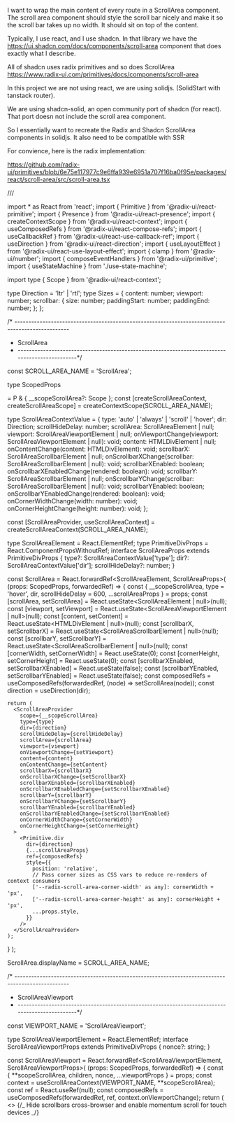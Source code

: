 I want to wrap the main content of every route in a ScrollArea component. The scroll area component should style the scroll bar nicely and make it so the scroll bar takes up no width. It should sit on top of the content.

Typically, I use react, and I use shadcn. In that library we have the https://ui.shadcn.com/docs/components/scroll-area component that does exactly what I describe.

All of shadcn uses radix primitives and so does ScrollArea https://www.radix-ui.com/primitives/docs/components/scroll-area

In this project we are not using react, we are using solidjs. (SolidStart with tanstack router).

We are using shadcn-solid, an open community port of shadcn (for react). That port doesn not include the scroll area component.

So I essentially want to recreate the Radix and Shadcn ScrollArea components in solidjs. It also need to be compatible with SSR

For convience, here is the radix implementation:

https://github.com/radix-ui/primitives/blob/6e75e117977c9e6ffa939e6951a707f16ba0f95e/packages/react/scroll-area/src/scroll-area.tsx

/// <reference types="resize-observer-browser" />

import \* as React from 'react';
import { Primitive } from '@radix-ui/react-primitive';
import { Presence } from '@radix-ui/react-presence';
import { createContextScope } from '@radix-ui/react-context';
import { useComposedRefs } from '@radix-ui/react-compose-refs';
import { useCallbackRef } from '@radix-ui/react-use-callback-ref';
import { useDirection } from '@radix-ui/react-direction';
import { useLayoutEffect } from '@radix-ui/react-use-layout-effect';
import { clamp } from '@radix-ui/number';
import { composeEventHandlers } from '@radix-ui/primitive';
import { useStateMachine } from './use-state-machine';

import type { Scope } from '@radix-ui/react-context';

type Direction = 'ltr' | 'rtl';
type Sizes = {
content: number;
viewport: number;
scrollbar: {
size: number;
paddingStart: number;
paddingEnd: number;
};
};

/\* -------------------------------------------------------------------------------------------------

- ScrollArea
- -----------------------------------------------------------------------------------------------\*/

const SCROLL_AREA_NAME = 'ScrollArea';

type ScopedProps<P> = P & { \_\_scopeScrollArea?: Scope };
const [createScrollAreaContext, createScrollAreaScope] = createContextScope(SCROLL_AREA_NAME);

type ScrollAreaContextValue = {
type: 'auto' | 'always' | 'scroll' | 'hover';
dir: Direction;
scrollHideDelay: number;
scrollArea: ScrollAreaElement | null;
viewport: ScrollAreaViewportElement | null;
onViewportChange(viewport: ScrollAreaViewportElement | null): void;
content: HTMLDivElement | null;
onContentChange(content: HTMLDivElement): void;
scrollbarX: ScrollAreaScrollbarElement | null;
onScrollbarXChange(scrollbar: ScrollAreaScrollbarElement | null): void;
scrollbarXEnabled: boolean;
onScrollbarXEnabledChange(rendered: boolean): void;
scrollbarY: ScrollAreaScrollbarElement | null;
onScrollbarYChange(scrollbar: ScrollAreaScrollbarElement | null): void;
scrollbarYEnabled: boolean;
onScrollbarYEnabledChange(rendered: boolean): void;
onCornerWidthChange(width: number): void;
onCornerHeightChange(height: number): void;
};

const [ScrollAreaProvider, useScrollAreaContext] =
createScrollAreaContext<ScrollAreaContextValue>(SCROLL_AREA_NAME);

type ScrollAreaElement = React.ElementRef<typeof Primitive.div>;
type PrimitiveDivProps = React.ComponentPropsWithoutRef<typeof Primitive.div>;
interface ScrollAreaProps extends PrimitiveDivProps {
type?: ScrollAreaContextValue['type'];
dir?: ScrollAreaContextValue['dir'];
scrollHideDelay?: number;
}

const ScrollArea = React.forwardRef<ScrollAreaElement, ScrollAreaProps>(
(props: ScopedProps<ScrollAreaProps>, forwardedRef) => {
const {
\_\_scopeScrollArea,
type = 'hover',
dir,
scrollHideDelay = 600,
...scrollAreaProps
} = props;
const [scrollArea, setScrollArea] = React.useState<ScrollAreaElement | null>(null);
const [viewport, setViewport] = React.useState<ScrollAreaViewportElement | null>(null);
const [content, setContent] = React.useState<HTMLDivElement | null>(null);
const [scrollbarX, setScrollbarX] = React.useState<ScrollAreaScrollbarElement | null>(null);
const [scrollbarY, setScrollbarY] = React.useState<ScrollAreaScrollbarElement | null>(null);
const [cornerWidth, setCornerWidth] = React.useState(0);
const [cornerHeight, setCornerHeight] = React.useState(0);
const [scrollbarXEnabled, setScrollbarXEnabled] = React.useState(false);
const [scrollbarYEnabled, setScrollbarYEnabled] = React.useState(false);
const composedRefs = useComposedRefs(forwardedRef, (node) => setScrollArea(node));
const direction = useDirection(dir);

    return (
      <ScrollAreaProvider
        scope={__scopeScrollArea}
        type={type}
        dir={direction}
        scrollHideDelay={scrollHideDelay}
        scrollArea={scrollArea}
        viewport={viewport}
        onViewportChange={setViewport}
        content={content}
        onContentChange={setContent}
        scrollbarX={scrollbarX}
        onScrollbarXChange={setScrollbarX}
        scrollbarXEnabled={scrollbarXEnabled}
        onScrollbarXEnabledChange={setScrollbarXEnabled}
        scrollbarY={scrollbarY}
        onScrollbarYChange={setScrollbarY}
        scrollbarYEnabled={scrollbarYEnabled}
        onScrollbarYEnabledChange={setScrollbarYEnabled}
        onCornerWidthChange={setCornerWidth}
        onCornerHeightChange={setCornerHeight}
      >
        <Primitive.div
          dir={direction}
          {...scrollAreaProps}
          ref={composedRefs}
          style={{
            position: 'relative',
            // Pass corner sizes as CSS vars to reduce re-renders of context consumers
            ['--radix-scroll-area-corner-width' as any]: cornerWidth + 'px',
            ['--radix-scroll-area-corner-height' as any]: cornerHeight + 'px',
            ...props.style,
          }}
        />
      </ScrollAreaProvider>
    );

}
);

ScrollArea.displayName = SCROLL_AREA_NAME;

/\* -------------------------------------------------------------------------------------------------

- ScrollAreaViewport
- -----------------------------------------------------------------------------------------------\*/

const VIEWPORT_NAME = 'ScrollAreaViewport';

type ScrollAreaViewportElement = React.ElementRef<typeof Primitive.div>;
interface ScrollAreaViewportProps extends PrimitiveDivProps {
nonce?: string;
}

const ScrollAreaViewport = React.forwardRef<ScrollAreaViewportElement, ScrollAreaViewportProps>(
(props: ScopedProps<ScrollAreaViewportProps>, forwardedRef) => {
const { **scopeScrollArea, children, nonce, ...viewportProps } = props;
const context = useScrollAreaContext(VIEWPORT_NAME, **scopeScrollArea);
const ref = React.useRef<ScrollAreaViewportElement>(null);
const composedRefs = useComposedRefs(forwardedRef, ref, context.onViewportChange);
return (
<>
{/_ Hide scrollbars cross-browser and enable momentum scroll for touch devices _/}

<style
dangerouslySetInnerHTML={{
            __html: `[data-radix-scroll-area-viewport]{scrollbar-width:none;-ms-overflow-style:none;-webkit-overflow-scrolling:touch;}[data-radix-scroll-area-viewport]::-webkit-scrollbar{display:none}`,
          }}
nonce={nonce}
/>
<Primitive.div
data-radix-scroll-area-viewport=""
{...viewportProps}
ref={composedRefs}
style={{
            /**
             * We don't support `visible` because the intention is to have at least one scrollbar
             * if this component is used and `visible` will behave like `auto` in that case
             * https://developer.mozilla.org/en-US/docs/Web/CSS/overflow#description
             *
             * We don't handle `auto` because the intention is for the native implementation
             * to be hidden if using this component. We just want to ensure the node is scrollable
             * so could have used either `scroll` or `auto` here. We picked `scroll` to prevent
             * the browser from having to work out whether to render native scrollbars or not,
             * we tell it to with the intention of hiding them in CSS.
             */
            overflowX: context.scrollbarXEnabled ? 'scroll' : 'hidden',
            overflowY: context.scrollbarYEnabled ? 'scroll' : 'hidden',
            ...props.style,
          }} >
{/\*\*
_ `display: table` ensures our content div will match the size of its children in both
_ horizontal and vertical axis so we can determine if scroll width/height changed and
* recalculate thumb sizes. This doesn't account for children with *percentage\*
_ widths that change. We'll wait to see what use-cases consumers come up with there
_ before trying to resolve it.
\*/}
<div ref={context.onContentChange} style={{ minWidth: '100%', display: 'table' }}>
{children}
</div>
</Primitive.div>
</>
);
}
);

ScrollAreaViewport.displayName = VIEWPORT_NAME;

/\* -------------------------------------------------------------------------------------------------

- ScrollAreaScrollbar
- -----------------------------------------------------------------------------------------------\*/

const SCROLLBAR_NAME = 'ScrollAreaScrollbar';

type ScrollAreaScrollbarElement = ScrollAreaScrollbarVisibleElement;
interface ScrollAreaScrollbarProps extends ScrollAreaScrollbarVisibleProps {
forceMount?: true;
}

const ScrollAreaScrollbar = React.forwardRef<ScrollAreaScrollbarElement, ScrollAreaScrollbarProps>(
(props: ScopedProps<ScrollAreaScrollbarProps>, forwardedRef) => {
const { forceMount, ...scrollbarProps } = props;
const context = useScrollAreaContext(SCROLLBAR_NAME, props.\_\_scopeScrollArea);
const { onScrollbarXEnabledChange, onScrollbarYEnabledChange } = context;
const isHorizontal = props.orientation === 'horizontal';

    React.useEffect(() => {
      isHorizontal ? onScrollbarXEnabledChange(true) : onScrollbarYEnabledChange(true);
      return () => {
        isHorizontal ? onScrollbarXEnabledChange(false) : onScrollbarYEnabledChange(false);
      };
    }, [isHorizontal, onScrollbarXEnabledChange, onScrollbarYEnabledChange]);

    return context.type === 'hover' ? (
      <ScrollAreaScrollbarHover {...scrollbarProps} ref={forwardedRef} forceMount={forceMount} />
    ) : context.type === 'scroll' ? (
      <ScrollAreaScrollbarScroll {...scrollbarProps} ref={forwardedRef} forceMount={forceMount} />
    ) : context.type === 'auto' ? (
      <ScrollAreaScrollbarAuto {...scrollbarProps} ref={forwardedRef} forceMount={forceMount} />
    ) : context.type === 'always' ? (
      <ScrollAreaScrollbarVisible {...scrollbarProps} ref={forwardedRef} />
    ) : null;

}
);

ScrollAreaScrollbar.displayName = SCROLLBAR_NAME;

/_ -----------------------------------------------------------------------------------------------_/

type ScrollAreaScrollbarHoverElement = ScrollAreaScrollbarAutoElement;
interface ScrollAreaScrollbarHoverProps extends ScrollAreaScrollbarAutoProps {
forceMount?: true;
}

const ScrollAreaScrollbarHover = React.forwardRef<
ScrollAreaScrollbarHoverElement,
ScrollAreaScrollbarHoverProps

> ((props: ScopedProps<ScrollAreaScrollbarHoverProps>, forwardedRef) => {
> const { forceMount, ...scrollbarProps } = props;
> const context = useScrollAreaContext(SCROLLBAR_NAME, props.\_\_scopeScrollArea);
> const [visible, setVisible] = React.useState(false);

React.useEffect(() => {
const scrollArea = context.scrollArea;
let hideTimer = 0;
if (scrollArea) {
const handlePointerEnter = () => {
window.clearTimeout(hideTimer);
setVisible(true);
};
const handlePointerLeave = () => {
hideTimer = window.setTimeout(() => setVisible(false), context.scrollHideDelay);
};
scrollArea.addEventListener('pointerenter', handlePointerEnter);
scrollArea.addEventListener('pointerleave', handlePointerLeave);
return () => {
window.clearTimeout(hideTimer);
scrollArea.removeEventListener('pointerenter', handlePointerEnter);
scrollArea.removeEventListener('pointerleave', handlePointerLeave);
};
}
}, [context.scrollArea, context.scrollHideDelay]);

return (
<Presence present={forceMount || visible}>
<ScrollAreaScrollbarAuto
data-state={visible ? 'visible' : 'hidden'}
{...scrollbarProps}
ref={forwardedRef}
/>
</Presence>
);
});

type ScrollAreaScrollbarScrollElement = ScrollAreaScrollbarVisibleElement;
interface ScrollAreaScrollbarScrollProps extends ScrollAreaScrollbarVisibleProps {
forceMount?: true;
}

const ScrollAreaScrollbarScroll = React.forwardRef<
ScrollAreaScrollbarScrollElement,
ScrollAreaScrollbarScrollProps

> ((props: ScopedProps<ScrollAreaScrollbarScrollProps>, forwardedRef) => {
> const { forceMount, ...scrollbarProps } = props;
> const context = useScrollAreaContext(SCROLLBAR_NAME, props.\_\_scopeScrollArea);
> const isHorizontal = props.orientation === 'horizontal';
> const debounceScrollEnd = useDebounceCallback(() => send('SCROLL_END'), 100);
> const [state, send] = useStateMachine('hidden', {

    hidden: {
      SCROLL: 'scrolling',
    },
    scrolling: {
      SCROLL_END: 'idle',
      POINTER_ENTER: 'interacting',
    },
    interacting: {
      SCROLL: 'interacting',
      POINTER_LEAVE: 'idle',
    },
    idle: {
      HIDE: 'hidden',
      SCROLL: 'scrolling',
      POINTER_ENTER: 'interacting',
    },

});

React.useEffect(() => {
if (state === 'idle') {
const hideTimer = window.setTimeout(() => send('HIDE'), context.scrollHideDelay);
return () => window.clearTimeout(hideTimer);
}
}, [state, context.scrollHideDelay, send]);

React.useEffect(() => {
const viewport = context.viewport;
const scrollDirection = isHorizontal ? 'scrollLeft' : 'scrollTop';

    if (viewport) {
      let prevScrollPos = viewport[scrollDirection];
      const handleScroll = () => {
        const scrollPos = viewport[scrollDirection];
        const hasScrollInDirectionChanged = prevScrollPos !== scrollPos;
        if (hasScrollInDirectionChanged) {
          send('SCROLL');
          debounceScrollEnd();
        }
        prevScrollPos = scrollPos;
      };
      viewport.addEventListener('scroll', handleScroll);
      return () => viewport.removeEventListener('scroll', handleScroll);
    }

}, [context.viewport, isHorizontal, send, debounceScrollEnd]);

return (
<Presence present={forceMount || state !== 'hidden'}>
<ScrollAreaScrollbarVisible
data-state={state === 'hidden' ? 'hidden' : 'visible'}
{...scrollbarProps}
ref={forwardedRef}
onPointerEnter={composeEventHandlers(props.onPointerEnter, () => send('POINTER_ENTER'))}
onPointerLeave={composeEventHandlers(props.onPointerLeave, () => send('POINTER_LEAVE'))}
/>
</Presence>
);
});

type ScrollAreaScrollbarAutoElement = ScrollAreaScrollbarVisibleElement;
interface ScrollAreaScrollbarAutoProps extends ScrollAreaScrollbarVisibleProps {
forceMount?: true;
}

const ScrollAreaScrollbarAuto = React.forwardRef<
ScrollAreaScrollbarAutoElement,
ScrollAreaScrollbarAutoProps

> ((props: ScopedProps<ScrollAreaScrollbarAutoProps>, forwardedRef) => {
> const context = useScrollAreaContext(SCROLLBAR_NAME, props.\_\_scopeScrollArea);
> const { forceMount, ...scrollbarProps } = props;
> const [visible, setVisible] = React.useState(false);
> const isHorizontal = props.orientation === 'horizontal';
> const handleResize = useDebounceCallback(() => {

    if (context.viewport) {
      const isOverflowX = context.viewport.offsetWidth < context.viewport.scrollWidth;
      const isOverflowY = context.viewport.offsetHeight < context.viewport.scrollHeight;
      setVisible(isHorizontal ? isOverflowX : isOverflowY);
    }

}, 10);

useResizeObserver(context.viewport, handleResize);
useResizeObserver(context.content, handleResize);

return (
<Presence present={forceMount || visible}>
<ScrollAreaScrollbarVisible
data-state={visible ? 'visible' : 'hidden'}
{...scrollbarProps}
ref={forwardedRef}
/>
</Presence>
);
});

/_ -----------------------------------------------------------------------------------------------_/

type ScrollAreaScrollbarVisibleElement = ScrollAreaScrollbarAxisElement;
interface ScrollAreaScrollbarVisibleProps
extends Omit<ScrollAreaScrollbarAxisProps, keyof ScrollAreaScrollbarAxisPrivateProps> {
orientation?: 'horizontal' | 'vertical';
}

const ScrollAreaScrollbarVisible = React.forwardRef<
ScrollAreaScrollbarVisibleElement,
ScrollAreaScrollbarVisibleProps

> ((props: ScopedProps<ScrollAreaScrollbarVisibleProps>, forwardedRef) => {
> const { orientation = 'vertical', ...scrollbarProps } = props;
> const context = useScrollAreaContext(SCROLLBAR_NAME, props.\_\_scopeScrollArea);
> const thumbRef = React.useRef<ScrollAreaThumbElement | null>(null);
> const pointerOffsetRef = React.useRef(0);
> const [sizes, setSizes] = React.useState<Sizes>({

    content: 0,
    viewport: 0,
    scrollbar: { size: 0, paddingStart: 0, paddingEnd: 0 },

});
const thumbRatio = getThumbRatio(sizes.viewport, sizes.content);

type UncommonProps = 'onThumbPositionChange' | 'onDragScroll' | 'onWheelScroll';
const commonProps: Omit<ScrollAreaScrollbarAxisPrivateProps, UncommonProps> = {
...scrollbarProps,
sizes,
onSizesChange: setSizes,
hasThumb: Boolean(thumbRatio > 0 && thumbRatio < 1),
onThumbChange: (thumb) => (thumbRef.current = thumb),
onThumbPointerUp: () => (pointerOffsetRef.current = 0),
onThumbPointerDown: (pointerPos) => (pointerOffsetRef.current = pointerPos),
};

function getScrollPosition(pointerPos: number, dir?: Direction) {
return getScrollPositionFromPointer(pointerPos, pointerOffsetRef.current, sizes, dir);
}

if (orientation === 'horizontal') {
return (
<ScrollAreaScrollbarX
{...commonProps}
ref={forwardedRef}
onThumbPositionChange={() => {
if (context.viewport && thumbRef.current) {
const scrollPos = context.viewport.scrollLeft;
const offset = getThumbOffsetFromScroll(scrollPos, sizes, context.dir);
thumbRef.current.style.transform = `translate3d(${offset}px, 0, 0)`;
}
}}
onWheelScroll={(scrollPos) => {
if (context.viewport) context.viewport.scrollLeft = scrollPos;
}}
onDragScroll={(pointerPos) => {
if (context.viewport) {
context.viewport.scrollLeft = getScrollPosition(pointerPos, context.dir);
}
}}
/>
);
}

if (orientation === 'vertical') {
return (
<ScrollAreaScrollbarY
{...commonProps}
ref={forwardedRef}
onThumbPositionChange={() => {
if (context.viewport && thumbRef.current) {
const scrollPos = context.viewport.scrollTop;
const offset = getThumbOffsetFromScroll(scrollPos, sizes);
thumbRef.current.style.transform = `translate3d(0, ${offset}px, 0)`;
}
}}
onWheelScroll={(scrollPos) => {
if (context.viewport) context.viewport.scrollTop = scrollPos;
}}
onDragScroll={(pointerPos) => {
if (context.viewport) context.viewport.scrollTop = getScrollPosition(pointerPos);
}}
/>
);
}

return null;
});

/_ -----------------------------------------------------------------------------------------------_/

type ScrollAreaScrollbarAxisPrivateProps = {
hasThumb: boolean;
sizes: Sizes;
onSizesChange(sizes: Sizes): void;
onThumbChange(thumb: ScrollAreaThumbElement | null): void;
onThumbPointerDown(pointerPos: number): void;
onThumbPointerUp(): void;
onThumbPositionChange(): void;
onWheelScroll(scrollPos: number): void;
onDragScroll(pointerPos: number): void;
};

type ScrollAreaScrollbarAxisElement = ScrollAreaScrollbarImplElement;
interface ScrollAreaScrollbarAxisProps
extends Omit<ScrollAreaScrollbarImplProps, keyof ScrollAreaScrollbarImplPrivateProps>,
ScrollAreaScrollbarAxisPrivateProps {}

const ScrollAreaScrollbarX = React.forwardRef<
ScrollAreaScrollbarAxisElement,
ScrollAreaScrollbarAxisProps

> ((props: ScopedProps<ScrollAreaScrollbarAxisProps>, forwardedRef) => {
> const { sizes, onSizesChange, ...scrollbarProps } = props;
> const context = useScrollAreaContext(SCROLLBAR_NAME, props.\_\_scopeScrollArea);
> const [computedStyle, setComputedStyle] = React.useState<CSSStyleDeclaration>();
> const ref = React.useRef<ScrollAreaScrollbarAxisElement>(null);
> const composeRefs = useComposedRefs(forwardedRef, ref, context.onScrollbarXChange);

React.useEffect(() => {
if (ref.current) setComputedStyle(getComputedStyle(ref.current));
}, [ref]);

return (
<ScrollAreaScrollbarImpl
data-orientation="horizontal"
{...scrollbarProps}
ref={composeRefs}
sizes={sizes}
style={{
        bottom: 0,
        left: context.dir === 'rtl' ? 'var(--radix-scroll-area-corner-width)' : 0,
        right: context.dir === 'ltr' ? 'var(--radix-scroll-area-corner-width)' : 0,
        ['--radix-scroll-area-thumb-width' as any]: getThumbSize(sizes) + 'px',
        ...props.style,
      }}
onThumbPointerDown={(pointerPos) => props.onThumbPointerDown(pointerPos.x)}
onDragScroll={(pointerPos) => props.onDragScroll(pointerPos.x)}
onWheelScroll={(event, maxScrollPos) => {
if (context.viewport) {
const scrollPos = context.viewport.scrollLeft + event.deltaX;
props.onWheelScroll(scrollPos);
// prevent window scroll when wheeling on scrollbar
if (isScrollingWithinScrollbarBounds(scrollPos, maxScrollPos)) {
event.preventDefault();
}
}
}}
onResize={() => {
if (ref.current && context.viewport && computedStyle) {
onSizesChange({
content: context.viewport.scrollWidth,
viewport: context.viewport.offsetWidth,
scrollbar: {
size: ref.current.clientWidth,
paddingStart: toInt(computedStyle.paddingLeft),
paddingEnd: toInt(computedStyle.paddingRight),
},
});
}
}}
/>
);
});

const ScrollAreaScrollbarY = React.forwardRef<
ScrollAreaScrollbarAxisElement,
ScrollAreaScrollbarAxisProps

> ((props: ScopedProps<ScrollAreaScrollbarAxisProps>, forwardedRef) => {
> const { sizes, onSizesChange, ...scrollbarProps } = props;
> const context = useScrollAreaContext(SCROLLBAR_NAME, props.\_\_scopeScrollArea);
> const [computedStyle, setComputedStyle] = React.useState<CSSStyleDeclaration>();
> const ref = React.useRef<ScrollAreaScrollbarAxisElement>(null);
> const composeRefs = useComposedRefs(forwardedRef, ref, context.onScrollbarYChange);

React.useEffect(() => {
if (ref.current) setComputedStyle(getComputedStyle(ref.current));
}, [ref]);

return (
<ScrollAreaScrollbarImpl
data-orientation="vertical"
{...scrollbarProps}
ref={composeRefs}
sizes={sizes}
style={{
        top: 0,
        right: context.dir === 'ltr' ? 0 : undefined,
        left: context.dir === 'rtl' ? 0 : undefined,
        bottom: 'var(--radix-scroll-area-corner-height)',
        ['--radix-scroll-area-thumb-height' as any]: getThumbSize(sizes) + 'px',
        ...props.style,
      }}
onThumbPointerDown={(pointerPos) => props.onThumbPointerDown(pointerPos.y)}
onDragScroll={(pointerPos) => props.onDragScroll(pointerPos.y)}
onWheelScroll={(event, maxScrollPos) => {
if (context.viewport) {
const scrollPos = context.viewport.scrollTop + event.deltaY;
props.onWheelScroll(scrollPos);
// prevent window scroll when wheeling on scrollbar
if (isScrollingWithinScrollbarBounds(scrollPos, maxScrollPos)) {
event.preventDefault();
}
}
}}
onResize={() => {
if (ref.current && context.viewport && computedStyle) {
onSizesChange({
content: context.viewport.scrollHeight,
viewport: context.viewport.offsetHeight,
scrollbar: {
size: ref.current.clientHeight,
paddingStart: toInt(computedStyle.paddingTop),
paddingEnd: toInt(computedStyle.paddingBottom),
},
});
}
}}
/>
);
});

/_ -----------------------------------------------------------------------------------------------_/

type ScrollbarContext = {
hasThumb: boolean;
scrollbar: ScrollAreaScrollbarElement | null;
onThumbChange(thumb: ScrollAreaThumbElement | null): void;
onThumbPointerUp(): void;
onThumbPointerDown(pointerPos: { x: number; y: number }): void;
onThumbPositionChange(): void;
};

const [ScrollbarProvider, useScrollbarContext] =
createScrollAreaContext<ScrollbarContext>(SCROLLBAR_NAME);

type ScrollAreaScrollbarImplElement = React.ElementRef<typeof Primitive.div>;
type ScrollAreaScrollbarImplPrivateProps = {
sizes: Sizes;
hasThumb: boolean;
onThumbChange: ScrollbarContext['onThumbChange'];
onThumbPointerUp: ScrollbarContext['onThumbPointerUp'];
onThumbPointerDown: ScrollbarContext['onThumbPointerDown'];
onThumbPositionChange: ScrollbarContext['onThumbPositionChange'];
onWheelScroll(event: WheelEvent, maxScrollPos: number): void;
onDragScroll(pointerPos: { x: number; y: number }): void;
onResize(): void;
};
interface ScrollAreaScrollbarImplProps
extends Omit<PrimitiveDivProps, keyof ScrollAreaScrollbarImplPrivateProps>,
ScrollAreaScrollbarImplPrivateProps {}

const ScrollAreaScrollbarImpl = React.forwardRef<
ScrollAreaScrollbarImplElement,
ScrollAreaScrollbarImplProps

> ((props: ScopedProps<ScrollAreaScrollbarImplProps>, forwardedRef) => {
> const {

    __scopeScrollArea,
    sizes,
    hasThumb,
    onThumbChange,
    onThumbPointerUp,
    onThumbPointerDown,
    onThumbPositionChange,
    onDragScroll,
    onWheelScroll,
    onResize,
    ...scrollbarProps

} = props;
const context = useScrollAreaContext(SCROLLBAR_NAME, \_\_scopeScrollArea);
const [scrollbar, setScrollbar] = React.useState<ScrollAreaScrollbarElement | null>(null);
const composeRefs = useComposedRefs(forwardedRef, (node) => setScrollbar(node));
const rectRef = React.useRef<DOMRect | null>(null);
const prevWebkitUserSelectRef = React.useRef<string>('');
const viewport = context.viewport;
const maxScrollPos = sizes.content - sizes.viewport;
const handleWheelScroll = useCallbackRef(onWheelScroll);
const handleThumbPositionChange = useCallbackRef(onThumbPositionChange);
const handleResize = useDebounceCallback(onResize, 10);

function handleDragScroll(event: React.PointerEvent<HTMLElement>) {
if (rectRef.current) {
const x = event.clientX - rectRef.current.left;
const y = event.clientY - rectRef.current.top;
onDragScroll({ x, y });
}
}

/\*\*

- We bind wheel event imperatively so we can switch off passive
- mode for document wheel event to allow it to be prevented
  \*/
  React.useEffect(() => {
  const handleWheel = (event: WheelEvent) => {
  const element = event.target as HTMLElement;
  const isScrollbarWheel = scrollbar?.contains(element);
  if (isScrollbarWheel) handleWheelScroll(event, maxScrollPos);
  };
  document.addEventListener('wheel', handleWheel, { passive: false });
  return () => document.removeEventListener('wheel', handleWheel, { passive: false } as any);
  }, [viewport, scrollbar, maxScrollPos, handleWheelScroll]);

/\*\*

- Update thumb position on sizes change
  \*/
  React.useEffect(handleThumbPositionChange, [sizes, handleThumbPositionChange]);

useResizeObserver(scrollbar, handleResize);
useResizeObserver(context.content, handleResize);

return (
<ScrollbarProvider
      scope={__scopeScrollArea}
      scrollbar={scrollbar}
      hasThumb={hasThumb}
      onThumbChange={useCallbackRef(onThumbChange)}
      onThumbPointerUp={useCallbackRef(onThumbPointerUp)}
      onThumbPositionChange={handleThumbPositionChange}
      onThumbPointerDown={useCallbackRef(onThumbPointerDown)}
    >
<Primitive.div
{...scrollbarProps}
ref={composeRefs}
style={{ position: 'absolute', ...scrollbarProps.style }}
onPointerDown={composeEventHandlers(props.onPointerDown, (event) => {
const mainPointer = 0;
if (event.button === mainPointer) {
const element = event.target as HTMLElement;
element.setPointerCapture(event.pointerId);
rectRef.current = scrollbar!.getBoundingClientRect();
// pointer capture doesn't prevent text selection in Safari
// so we remove text selection manually when scrolling
prevWebkitUserSelectRef.current = document.body.style.webkitUserSelect;
document.body.style.webkitUserSelect = 'none';
if (context.viewport) context.viewport.style.scrollBehavior = 'auto';
handleDragScroll(event);
}
})}
onPointerMove={composeEventHandlers(props.onPointerMove, handleDragScroll)}
onPointerUp={composeEventHandlers(props.onPointerUp, (event) => {
const element = event.target as HTMLElement;
if (element.hasPointerCapture(event.pointerId)) {
element.releasePointerCapture(event.pointerId);
}
document.body.style.webkitUserSelect = prevWebkitUserSelectRef.current;
if (context.viewport) context.viewport.style.scrollBehavior = '';
rectRef.current = null;
})}
/>
</ScrollbarProvider>
);
});

/\* -------------------------------------------------------------------------------------------------

- ScrollAreaThumb
- -----------------------------------------------------------------------------------------------\*/

const THUMB_NAME = 'ScrollAreaThumb';

type ScrollAreaThumbElement = ScrollAreaThumbImplElement;
interface ScrollAreaThumbProps extends ScrollAreaThumbImplProps {
/\*\*

- Used to force mounting when more control is needed. Useful when
- controlling animation with React animation libraries.
  \*/
  forceMount?: true;
  }

const ScrollAreaThumb = React.forwardRef<ScrollAreaThumbElement, ScrollAreaThumbProps>(
(props: ScopedProps<ScrollAreaThumbProps>, forwardedRef) => {
const { forceMount, ...thumbProps } = props;
const scrollbarContext = useScrollbarContext(THUMB_NAME, props.\_\_scopeScrollArea);
return (
<Presence present={forceMount || scrollbarContext.hasThumb}>
<ScrollAreaThumbImpl ref={forwardedRef} {...thumbProps} />
</Presence>
);
}
);

type ScrollAreaThumbImplElement = React.ElementRef<typeof Primitive.div>;
interface ScrollAreaThumbImplProps extends PrimitiveDivProps {}

const ScrollAreaThumbImpl = React.forwardRef<ScrollAreaThumbImplElement, ScrollAreaThumbImplProps>(
(props: ScopedProps<ScrollAreaThumbImplProps>, forwardedRef) => {
const { **scopeScrollArea, style, ...thumbProps } = props;
const scrollAreaContext = useScrollAreaContext(THUMB_NAME, **scopeScrollArea);
const scrollbarContext = useScrollbarContext(THUMB_NAME, \_\_scopeScrollArea);
const { onThumbPositionChange } = scrollbarContext;
const composedRef = useComposedRefs(forwardedRef, (node) =>
scrollbarContext.onThumbChange(node)
);
const removeUnlinkedScrollListenerRef = React.useRef<() => void>(undefined);
const debounceScrollEnd = useDebounceCallback(() => {
if (removeUnlinkedScrollListenerRef.current) {
removeUnlinkedScrollListenerRef.current();
removeUnlinkedScrollListenerRef.current = undefined;
}
}, 100);

    React.useEffect(() => {
      const viewport = scrollAreaContext.viewport;
      if (viewport) {
        /**
         * We only bind to native scroll event so we know when scroll starts and ends.
         * When scroll starts we start a requestAnimationFrame loop that checks for
         * changes to scroll position. That rAF loop triggers our thumb position change
         * when relevant to avoid scroll-linked effects. We cancel the loop when scroll ends.
         * https://developer.mozilla.org/en-US/docs/Mozilla/Performance/Scroll-linked_effects
         */
        const handleScroll = () => {
          debounceScrollEnd();
          if (!removeUnlinkedScrollListenerRef.current) {
            const listener = addUnlinkedScrollListener(viewport, onThumbPositionChange);
            removeUnlinkedScrollListenerRef.current = listener;
            onThumbPositionChange();
          }
        };
        onThumbPositionChange();
        viewport.addEventListener('scroll', handleScroll);
        return () => viewport.removeEventListener('scroll', handleScroll);
      }
    }, [scrollAreaContext.viewport, debounceScrollEnd, onThumbPositionChange]);

    return (
      <Primitive.div
        data-state={scrollbarContext.hasThumb ? 'visible' : 'hidden'}
        {...thumbProps}
        ref={composedRef}
        style={{
          width: 'var(--radix-scroll-area-thumb-width)',
          height: 'var(--radix-scroll-area-thumb-height)',
          ...style,
        }}
        onPointerDownCapture={composeEventHandlers(props.onPointerDownCapture, (event) => {
          const thumb = event.target as HTMLElement;
          const thumbRect = thumb.getBoundingClientRect();
          const x = event.clientX - thumbRect.left;
          const y = event.clientY - thumbRect.top;
          scrollbarContext.onThumbPointerDown({ x, y });
        })}
        onPointerUp={composeEventHandlers(props.onPointerUp, scrollbarContext.onThumbPointerUp)}
      />
    );

}
);

ScrollAreaThumb.displayName = THUMB_NAME;

/\* -------------------------------------------------------------------------------------------------

- ScrollAreaCorner
- -----------------------------------------------------------------------------------------------\*/

const CORNER_NAME = 'ScrollAreaCorner';

type ScrollAreaCornerElement = ScrollAreaCornerImplElement;
interface ScrollAreaCornerProps extends ScrollAreaCornerImplProps {}

const ScrollAreaCorner = React.forwardRef<ScrollAreaCornerElement, ScrollAreaCornerProps>(
(props: ScopedProps<ScrollAreaCornerProps>, forwardedRef) => {
const context = useScrollAreaContext(CORNER_NAME, props.\_\_scopeScrollArea);
const hasBothScrollbarsVisible = Boolean(context.scrollbarX && context.scrollbarY);
const hasCorner = context.type !== 'scroll' && hasBothScrollbarsVisible;
return hasCorner ? <ScrollAreaCornerImpl {...props} ref={forwardedRef} /> : null;
}
);

ScrollAreaCorner.displayName = CORNER_NAME;

/_ -----------------------------------------------------------------------------------------------_/

type ScrollAreaCornerImplElement = React.ElementRef<typeof Primitive.div>;
interface ScrollAreaCornerImplProps extends PrimitiveDivProps {}

const ScrollAreaCornerImpl = React.forwardRef<
ScrollAreaCornerImplElement,
ScrollAreaCornerImplProps

> ((props: ScopedProps<ScrollAreaCornerImplProps>, forwardedRef) => {
> const { **scopeScrollArea, ...cornerProps } = props;
> const context = useScrollAreaContext(CORNER_NAME, **scopeScrollArea);
> const [width, setWidth] = React.useState(0);
> const [height, setHeight] = React.useState(0);
> const hasSize = Boolean(width && height);

useResizeObserver(context.scrollbarX, () => {
const height = context.scrollbarX?.offsetHeight || 0;
context.onCornerHeightChange(height);
setHeight(height);
});

useResizeObserver(context.scrollbarY, () => {
const width = context.scrollbarY?.offsetWidth || 0;
context.onCornerWidthChange(width);
setWidth(width);
});

return hasSize ? (
<Primitive.div
{...cornerProps}
ref={forwardedRef}
style={{
        width,
        height,
        position: 'absolute',
        right: context.dir === 'ltr' ? 0 : undefined,
        left: context.dir === 'rtl' ? 0 : undefined,
        bottom: 0,
        ...props.style,
      }}
/>
) : null;
});

/_ -----------------------------------------------------------------------------------------------_/

function toInt(value?: string) {
return value ? parseInt(value, 10) : 0;
}

function getThumbRatio(viewportSize: number, contentSize: number) {
const ratio = viewportSize / contentSize;
return isNaN(ratio) ? 0 : ratio;
}

function getThumbSize(sizes: Sizes) {
const ratio = getThumbRatio(sizes.viewport, sizes.content);
const scrollbarPadding = sizes.scrollbar.paddingStart + sizes.scrollbar.paddingEnd;
const thumbSize = (sizes.scrollbar.size - scrollbarPadding) \* ratio;
// minimum of 18 matches macOS minimum
return Math.max(thumbSize, 18);
}

function getScrollPositionFromPointer(
pointerPos: number,
pointerOffset: number,
sizes: Sizes,
dir: Direction = 'ltr'
) {
const thumbSizePx = getThumbSize(sizes);
const thumbCenter = thumbSizePx / 2;
const offset = pointerOffset || thumbCenter;
const thumbOffsetFromEnd = thumbSizePx - offset;
const minPointerPos = sizes.scrollbar.paddingStart + offset;
const maxPointerPos = sizes.scrollbar.size - sizes.scrollbar.paddingEnd - thumbOffsetFromEnd;
const maxScrollPos = sizes.content - sizes.viewport;
const scrollRange = dir === 'ltr' ? [0, maxScrollPos] : [maxScrollPos * -1, 0];
const interpolate = linearScale([minPointerPos, maxPointerPos], scrollRange as [number, number]);
return interpolate(pointerPos);
}

function getThumbOffsetFromScroll(scrollPos: number, sizes: Sizes, dir: Direction = 'ltr') {
const thumbSizePx = getThumbSize(sizes);
const scrollbarPadding = sizes.scrollbar.paddingStart + sizes.scrollbar.paddingEnd;
const scrollbar = sizes.scrollbar.size - scrollbarPadding;
const maxScrollPos = sizes.content - sizes.viewport;
const maxThumbPos = scrollbar - thumbSizePx;
const scrollClampRange = dir === 'ltr' ? [0, maxScrollPos] : [maxScrollPos * -1, 0];
const scrollWithoutMomentum = clamp(scrollPos, scrollClampRange as [number, number]);
const interpolate = linearScale([0, maxScrollPos], [0, maxThumbPos]);
return interpolate(scrollWithoutMomentum);
}

// https://github.com/tmcw-up-for-adoption/simple-linear-scale/blob/master/index.js
function linearScale(input: readonly [number, number], output: readonly [number, number]) {
return (value: number) => {
if (input[0] === input[1] || output[0] === output[1]) return output[0];
const ratio = (output[1] - output[0]) / (input[1] - input[0]);
return output[0] + ratio \* (value - input[0]);
};
}

function isScrollingWithinScrollbarBounds(scrollPos: number, maxScrollPos: number) {
return scrollPos > 0 && scrollPos < maxScrollPos;
}

// Custom scroll handler to avoid scroll-linked effects
// https://developer.mozilla.org/en-US/docs/Mozilla/Performance/Scroll-linked_effects
const addUnlinkedScrollListener = (node: HTMLElement, handler = () => {}) => {
let prevPosition = { left: node.scrollLeft, top: node.scrollTop };
let rAF = 0;
(function loop() {
const position = { left: node.scrollLeft, top: node.scrollTop };
const isHorizontalScroll = prevPosition.left !== position.left;
const isVerticalScroll = prevPosition.top !== position.top;
if (isHorizontalScroll || isVerticalScroll) handler();
prevPosition = position;
rAF = window.requestAnimationFrame(loop);
})();
return () => window.cancelAnimationFrame(rAF);
};

function useDebounceCallback(callback: () => void, delay: number) {
const handleCallback = useCallbackRef(callback);
const debounceTimerRef = React.useRef(0);
React.useEffect(() => () => window.clearTimeout(debounceTimerRef.current), []);
return React.useCallback(() => {
window.clearTimeout(debounceTimerRef.current);
debounceTimerRef.current = window.setTimeout(handleCallback, delay);
}, [handleCallback, delay]);
}

function useResizeObserver(element: HTMLElement | null, onResize: () => void) {
const handleResize = useCallbackRef(onResize);
useLayoutEffect(() => {
let rAF = 0;
if (element) {
/\*\*
_ Resize Observer will throw an often benign error that says `ResizeObserver loop
_ completed with undelivered notifications`. This means that ResizeObserver was not
       * able to deliver all observations within a single animation frame, so we use
       * `requestAnimationFrame` to ensure we don't deliver unnecessary observations.
_ Further reading: https://github.com/WICG/resize-observer/issues/38
_/
const resizeObserver = new ResizeObserver(() => {
cancelAnimationFrame(rAF);
rAF = window.requestAnimationFrame(handleResize);
});
resizeObserver.observe(element);
return () => {
window.cancelAnimationFrame(rAF);
resizeObserver.unobserve(element);
};
}
}, [element, handleResize]);
}

/_ -----------------------------------------------------------------------------------------------_/

const Root = ScrollArea;
const Viewport = ScrollAreaViewport;
const Scrollbar = ScrollAreaScrollbar;
const Thumb = ScrollAreaThumb;
const Corner = ScrollAreaCorner;

export {
createScrollAreaScope,
//
ScrollArea,
ScrollAreaViewport,
ScrollAreaScrollbar,
ScrollAreaThumb,
ScrollAreaCorner,
//
Root,
Viewport,
Scrollbar,
Thumb,
Corner,
};
export type {
ScrollAreaProps,
ScrollAreaViewportProps,
ScrollAreaScrollbarProps,
ScrollAreaThumbProps,
ScrollAreaCornerProps,
};

And here is the react shadcn implementation

https://github.com/shadcn-ui/ui/blob/main/apps/v4/registry/new-york-v4/ui/scroll-area.tsx

"use client"

import _ as React from "react"
import _ as ScrollAreaPrimitive from "@radix-ui/react-scroll-area"

import { cn } from "@/lib/utils"

function ScrollArea({
className,
children,
...props
}: React.ComponentProps<typeof ScrollAreaPrimitive.Root>) {
return (
<ScrollAreaPrimitive.Root
data-slot="scroll-area"
className={cn("relative", className)}
{...props} >
<ScrollAreaPrimitive.Viewport
data-slot="scroll-area-viewport"
className="ring-ring/10 dark:ring-ring/20 dark:outline-ring/40 outline-ring/50 size-full rounded-[inherit] transition-[color,box-shadow] focus-visible:ring-4 focus-visible:outline-1" >
{children}
</ScrollAreaPrimitive.Viewport>
<ScrollBar />
<ScrollAreaPrimitive.Corner />
</ScrollAreaPrimitive.Root>
)
}

function ScrollBar({
className,
orientation = "vertical",
...props
}: React.ComponentProps<typeof ScrollAreaPrimitive.ScrollAreaScrollbar>) {
return (
<ScrollAreaPrimitive.ScrollAreaScrollbar
data-slot="scroll-area-scrollbar"
orientation={orientation}
className={cn(
"flex touch-none p-px transition-colors select-none",
orientation === "vertical" &&
"h-full w-2.5 border-l border-l-transparent",
orientation === "horizontal" &&
"h-2.5 flex-col border-t border-t-transparent",
className
)}
{...props} >
<ScrollAreaPrimitive.ScrollAreaThumb
data-slot="scroll-area-thumb"
className="bg-border relative flex-1 rounded-full"
/>
</ScrollAreaPrimitive.ScrollAreaScrollbar>
)
}

export { ScrollArea, ScrollBar }
